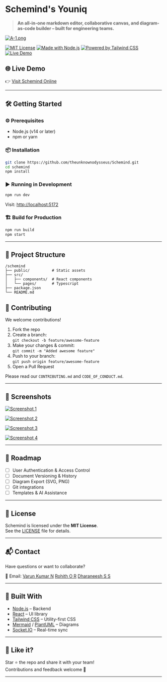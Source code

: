 
# Schemind's Youniq

> **An all-in-one markdown editor, collaborative canvas, and diagram-as-code builder – built for engineering teams.**

[![A-1.png](https://i.postimg.cc/mDhqxrdS/A-1.png)](https://postimg.cc/5YdpLfWH)

[![MIT License](https://img.shields.io/badge/license-MIT-blue.svg)](LICENSE)
[![Made with Node.js](https://img.shields.io/badge/built%20with-Node.js-brightgreen)](https://nodejs.org/)
[![Powered by Tailwind CSS](https://img.shields.io/badge/styled%20with-TailwindCSS-38bdf8)](https://tailwindcss.com/)
[![Live Demo](https://img.shields.io/badge/demo-live-brightgreen.svg)](https://schemind.vercel.app/)


## 🌐 Live Demo

👉 [Visit Schemind Online](https://schemind.vercel.app)

---

## 🛠️ Getting Started

### ⚙️ Prerequisites

- Node.js (v14 or later)
- npm or yarn

### 📦 Installation

```bash
git clone https://github.com/theunknownodysseus/Schemind.git
cd schemind
npm install
```

### ▶️ Running in Development

```bash
npm run dev
```

Visit: [http://localhost:5172](http://localhost:5172)

### 🏗️ Build for Production

```bash
npm run build
npm start
```

---

## 📁 Project Structure

```
/schemind
├── public/          # Static assets
├── src/
│   ├── components/  # React components
│   └── pages/       # Typescript 
├── package.json
└── README.md
```

## 🤝 Contributing

We welcome contributions!

1. Fork the repo
2. Create a branch:  
   `git checkout -b feature/awesome-feature`
3. Make your changes & commit:  
   `git commit -m "Added awesome feature"`
4. Push to your branch:  
   `git push origin feature/awesome-feature`
5. Open a Pull Request

Please read our `CONTRIBUTING.md` and `CODE_OF_CONDUCT.md`.

---
## 📸 Screenshots

[![Screenshot 1](https://i.postimg.cc/LgsPZW5Y/Screenshot-2025-07-17-021514.png)](https://postimg.cc/LgsPZW5Y)

[![Screenshot 2](https://i.postimg.cc/47PtyGfR/Screenshot-2025-07-17-021526.png)](https://postimg.cc/47PtyGfR)

[![Screenshot 3](https://i.postimg.cc/k6qK7Gdy/Screenshot-2025-07-17-021601.png)](https://postimg.cc/k6qK7Gdy)

[![Screenshot 4](https://i.postimg.cc/KKntXLCz/Screenshot-2025-07-17-021628.png)](https://postimg.cc/KKntXLCz)

---

## 🔮 Roadmap

- [ ] User Authentication & Access Control
- [ ] Document Versioning & History
- [ ] Diagram Export (SVG, PNG)
- [ ] Git integrations
- [ ] Templates & AI Assistance

---

## 📄 License

Schemind is licensed under the **MIT License**.  
See the [LICENSE](./LICENSE) file for details.

---

## 📬 Contact

Have questions or want to collaborate?

📧 Email:
[Varun Kumar N](mailto:varunkumarn.23cse@kongu.edu)
[Rohith O R](mailto:rohithor.23cse@kongu.edu)
[Dharaneesh S S](mailto:dharaneeshss.23cse@kongu.edu)

---

## 🧠 Built With

- [Node.js](https://nodejs.org/) – Backend
- [React](https://reactjs.org/) – UI library
- [Tailwind CSS](https://tailwindcss.com/) – Utility-first CSS
- [Mermaid](https://mermaid-js.github.io) / [PlantUML](https://plantuml.com/) – Diagrams
- [Socket.IO](https://socket.io/) – Real-time sync

---

## 🌟 Like it?

Star ⭐ the repo and share it with your team!  
Contributions and feedback welcome 🤝

---
